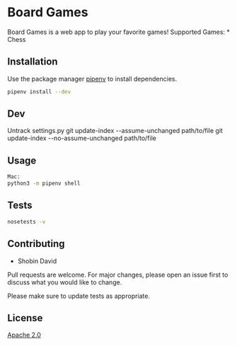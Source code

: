 # Board Games
Board Games is a web app to play your favorite games! 
Supported Games:
    * Chess

## Installation
Use the package manager [pipenv](https://pypi.org/project/pipenv/) to install dependencies.

```bash
pipenv install --dev
```

## Dev
Untrack settings.py
git update-index --assume-unchanged path/to/file
git update-index --no-assume-unchanged path/to/file

## Usage
```bash
Mac:
python3 -m pipenv shell

```
## Tests
```bash
nosetests -v
```
## Contributing
* Shobin David

Pull requests are welcome. For major changes, please open an issue first to discuss what you would like to change.

Please make sure to update tests as appropriate.

## License
[Apache 2.0](https://www.apache.org/licenses/LICENSE-2.0.txt)
